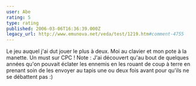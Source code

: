 ```yaml
---
user: Abe
rating: 5
type: rating
published: 2006-03-06T16:36:39.000Z
legacy_url: http://www.emunova.net/veda/test/1219.htm#comment-4755
---
```

Le jeu auquel j'ai dut jouer le plus à deux. Moi au clavier et mon pote à la manette. Un must sur CPC !
Note : J'ai découvert qu'au bout de quelques années qu'on pouvait éclater les ennemis en les rouant de coup à terre en prenant soin de les envoyer au tapis une ou deux fois avant pour qu'ils ne se débattent pas :)